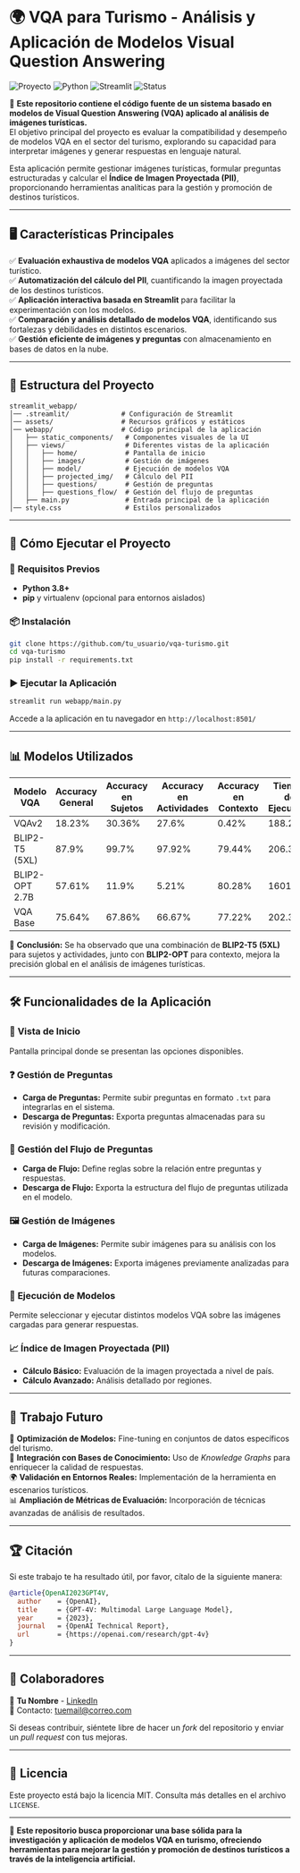 # 🌍 VQA para Turismo - Análisis y Aplicación de Modelos Visual Question Answering

![Proyecto](https://img.shields.io/badge/VQA-Turismo-blueviolet) ![Python](https://img.shields.io/badge/Python-3.8%2B-blue) ![Streamlit](https://img.shields.io/badge/Streamlit-App-red) ![Status](https://img.shields.io/badge/Estado-En%20desarrollo-orange)

🚀 **Este repositorio contiene el código fuente de un sistema basado en modelos de Visual Question Answering (VQA) aplicado al análisis de imágenes turísticas.**  
El objetivo principal del proyecto es evaluar la compatibilidad y desempeño de modelos VQA en el sector del turismo, explorando su capacidad para interpretar imágenes y generar respuestas en lenguaje natural.  

Esta aplicación permite gestionar imágenes turísticas, formular preguntas estructuradas y calcular el **Índice de Imagen Proyectada (PII)**, proporcionando herramientas analíticas para la gestión y promoción de destinos turísticos.  

---

## 🖥️ **Características Principales**
✅ **Evaluación exhaustiva de modelos VQA** aplicados a imágenes del sector turístico.  
✅ **Automatización del cálculo del PII**, cuantificando la imagen proyectada de los destinos turísticos.  
✅ **Aplicación interactiva basada en Streamlit** para facilitar la experimentación con los modelos.  
✅ **Comparación y análisis detallado de modelos VQA**, identificando sus fortalezas y debilidades en distintos escenarios.  
✅ **Gestión eficiente de imágenes y preguntas** con almacenamiento en bases de datos en la nube.  

---

## 📌 **Estructura del Proyecto**
```
streamlit_webapp/
│── .streamlit/             # Configuración de Streamlit
│── assets/                 # Recursos gráficos y estáticos
│── webapp/                 # Código principal de la aplicación
│   ├── static_components/   # Componentes visuales de la UI
│   ├── views/               # Diferentes vistas de la aplicación
│   │   ├── home/            # Pantalla de inicio
│   │   ├── images/          # Gestión de imágenes
│   │   ├── model/           # Ejecución de modelos VQA
│   │   ├── projected_img/   # Cálculo del PII
│   │   ├── questions/       # Gestión de preguntas
│   │   ├── questions_flow/  # Gestión del flujo de preguntas
│   ├── main.py              # Entrada principal de la aplicación
│── style.css                # Estilos personalizados
```

---

## 🚀 **Cómo Ejecutar el Proyecto**

### 🔧 **Requisitos Previos**
- **Python 3.8+**  
- **pip** y virtualenv (opcional para entornos aislados)  

### 📦 **Instalación**
```bash
git clone https://github.com/tu_usuario/vqa-turismo.git
cd vqa-turismo
pip install -r requirements.txt
```

### ▶️ **Ejecutar la Aplicación**
```bash
streamlit run webapp/main.py
```
Accede a la aplicación en tu navegador en `http://localhost:8501/`

---

## 📊 **Modelos Utilizados**
| Modelo VQA           | Accuracy General | Accuracy en Sujetos | Accuracy en Actividades | Accuracy en Contexto | Tiempo de Ejecución |
|----------------------|----------------|------------------|--------------------|----------------|-----------------|
| VQAv2               | 18.23%         | 30.36%          | 27.6%             | 0.42%          | 188.22s         |
| BLIP2-T5 (5XL)      | 87.9%          | 99.7%           | 97.92%            | 79.44%         | 206.31s         |
| BLIP2-OPT 2.7B      | 57.61%         | 11.9%           | 5.21%             | 80.28%         | 1601.53s        |
| VQA Base            | 75.64%         | 67.86%          | 66.67%            | 77.22%         | 202.35s         |

📌 **Conclusión:** Se ha observado que una combinación de **BLIP2-T5 (5XL)** para sujetos y actividades, junto con **BLIP2-OPT** para contexto, mejora la precisión global en el análisis de imágenes turísticas.  

---

## 🛠️ **Funcionalidades de la Aplicación**

### 📌 **Vista de Inicio**
Pantalla principal donde se presentan las opciones disponibles.

### ❓ **Gestión de Preguntas**
- **Carga de Preguntas:** Permite subir preguntas en formato `.txt` para integrarlas en el sistema.  
- **Descarga de Preguntas:** Exporta preguntas almacenadas para su revisión y modificación.  

### 🔄 **Gestión del Flujo de Preguntas**
- **Carga de Flujo:** Define reglas sobre la relación entre preguntas y respuestas.  
- **Descarga de Flujo:** Exporta la estructura del flujo de preguntas utilizada en el modelo.  

### 🖼️ **Gestión de Imágenes**
- **Carga de Imágenes:** Permite subir imágenes para su análisis con los modelos.  
- **Descarga de Imágenes:** Exporta imágenes previamente analizadas para futuras comparaciones.  

### 🤖 **Ejecución de Modelos**
Permite seleccionar y ejecutar distintos modelos VQA sobre las imágenes cargadas para generar respuestas.

### 📈 **Índice de Imagen Proyectada (PII)**
- **Cálculo Básico:** Evaluación de la imagen proyectada a nivel de país.  
- **Cálculo Avanzado:** Análisis detallado por regiones.  

---

## 🔬 **Trabajo Futuro**
🚀 **Optimización de Modelos:** Fine-tuning en conjuntos de datos específicos del turismo.  
🔗 **Integración con Bases de Conocimiento:** Uso de *Knowledge Graphs* para enriquecer la calidad de respuestas.  
🌍 **Validación en Entornos Reales:** Implementación de la herramienta en escenarios turísticos.  
📊 **Ampliación de Métricas de Evaluación:** Incorporación de técnicas avanzadas de análisis de resultados.  

---

## 🏆 **Citación**
Si este trabajo te ha resultado útil, por favor, cítalo de la siguiente manera:

```bibtex
@article{OpenAI2023GPT4V,
  author    = {OpenAI},
  title     = {GPT-4V: Multimodal Large Language Model},
  year      = {2023},
  journal   = {OpenAI Technical Report},
  url       = {https://openai.com/research/gpt-4v}
}
```

---

## 🤝 **Colaboradores**
👤 **Tu Nombre** - [LinkedIn](https://linkedin.com/in/tu_usuario)  
📧 Contacto: [tuemail@correo.com](mailto:tuemail@correo.com)  

Si deseas contribuir, siéntete libre de hacer un *fork* del repositorio y enviar un *pull request* con tus mejoras.  

---

## 📜 **Licencia**
Este proyecto está bajo la licencia MIT. Consulta más detalles en el archivo `LICENSE`.

---

🎯 **Este repositorio busca proporcionar una base sólida para la investigación y aplicación de modelos VQA en turismo, ofreciendo herramientas para mejorar la gestión y promoción de destinos turísticos a través de la inteligencia artificial.**
